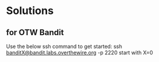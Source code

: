 # Solutions
## for OTW Bandit
Use the below ssh command to get started:
ssh banditX@bandit.labs.overthewire.org -p 2220
start with X=0
